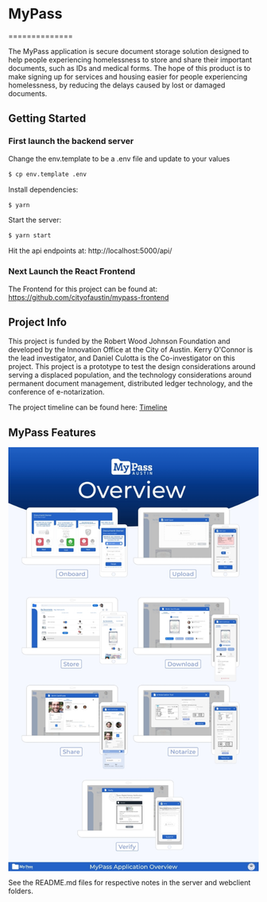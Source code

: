 # MyPass
==============


The MyPass application is secure document storage solution designed to help people experiencing homelessness to store and share their important documents, such as IDs and medical forms.  The hope of this product is to make signing up for services and housing easier for people experiencing homelessness, by reducing the delays caused by lost or damaged documents.

## Getting Started

### First launch the backend server

Change the env.template to be a .env file and update to your values

```bash
$ cp env.template .env
```

Install dependencies:

```bash
$ yarn
```

Start the server:

```bash
$ yarn start
```

Hit the api endpoints at: http://localhost:5000/api/

### Next Launch the React Frontend
The Frontend for this project can be found at: https://github.com/cityofaustin/mypass-frontend

## Project Info

This project is funded by the Robert Wood Johnson Foundation and developed by the Innovation Office at the City of Austin.  Kerry O'Connor is the lead investigator, and Daniel Culotta is the Co-investigator on this project.  This project is a prototype to test the design considerations around serving a displaced population, and the technology considerations around permanent document management, distributed ledger technology, and the conference of e-notarization. 

The project timeline can be found here: [Timeline](https://docs.google.com/spreadsheets/d/1kMICJU_4RQoiki9yyuenM59W-u7ECp5vaF7qTbelfvQ/edit?usp=sharing)

## MyPass Features

<img src="/docs/MyPassOverview.png" align="middle" width="900" >

See the README.md files for respective notes in the server and webclient folders.




